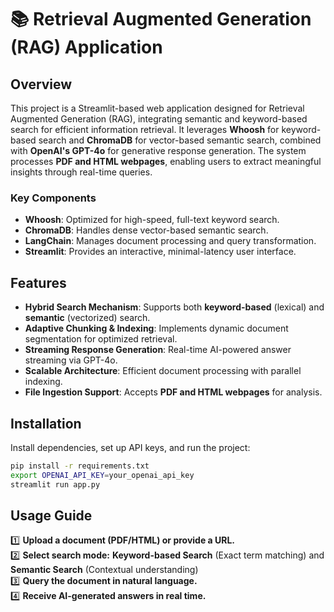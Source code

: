 # 📚 Retrieval Augmented Generation (RAG) Application

##  Overview

This project is a Streamlit-based web application designed for Retrieval Augmented Generation (RAG), integrating semantic and keyword-based search for efficient information retrieval. It leverages **Whoosh** for keyword-based search and **ChromaDB** for vector-based semantic search, combined with **OpenAI's GPT-4o** for generative response generation. The system processes **PDF and HTML webpages**, enabling users to extract meaningful insights through real-time queries.

### Key Components
- **Whoosh**: Optimized for high-speed, full-text keyword search.
- **ChromaDB**: Handles dense vector-based semantic search.
- **LangChain**: Manages document processing and query transformation.
- **Streamlit**: Provides an interactive, minimal-latency user interface.

##  Features

- **Hybrid Search Mechanism**: Supports both **keyword-based** (lexical) and **semantic** (vectorized) search.
- **Adaptive Chunking & Indexing**: Implements dynamic document segmentation for optimized retrieval.
- **Streaming Response Generation**: Real-time AI-powered answer streaming via GPT-4o.
- **Scalable Architecture**: Efficient document processing with parallel indexing.
- **File Ingestion Support**: Accepts **PDF and HTML webpages** for analysis.

##  Installation
Install dependencies, set up API keys, and run the project:

```bash
pip install -r requirements.txt
export OPENAI_API_KEY=your_openai_api_key
streamlit run app.py
```

## Usage Guide

1️⃣ **Upload a document (PDF/HTML) or provide a URL.**  
2️⃣ **Select search mode:**  **Keyword-based Search** (Exact term matching)  and  **Semantic Search** (Contextual understanding)  
3️⃣ **Query the document in natural language.**  
4️⃣ **Receive AI-generated answers in real time.**  



